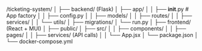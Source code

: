 #
/ticketing-system/
│
├── backend/ (Flask)
│   ├── app/
│   │   ├── __init__.py  # App factory
│   │   ├── config.py
│   │   ├── models/
│   │   ├── routes/
│   │   ├── services/
│   │   └── utils/
│   ├── migrations/
│   └── run.py
│
├── frontend/ (React + MUI)
│   ├── public/
│   ├── src/
│   │   ├── components/
│   │   ├── pages/
│   │   ├── services/ (API calls)
│   │   └── App.jsx
│   └── package.json
│
└── docker-compose.yml


```
